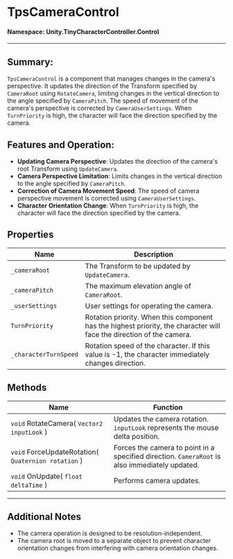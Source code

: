 ﻿# TpsCameraControl

#### **Namespace**: Unity.TinyCharacterController.Control
---

## Summary:
`TpsCameraControl` is a component that manages changes in the camera's perspective. It updates the direction of the Transform specified by `CameraRoot` using `RotateCamera`, limiting changes in the vertical direction to the angle specified by `CameraPitch`. The speed of movement of the camera's perspective is corrected by `CameraUserSettings`. When `TurnPriority` is high, the character will face the direction specified by the camera.

## Features and Operation:
- **Updating Camera Perspective**: Updates the direction of the camera's root Transform using `UpdateCamera`.
- **Camera Perspective Limitation**: Limits changes in the vertical direction to the angle specified by `CameraPitch`.
- **Correction of Camera Movement Speed**: The speed of camera perspective movement is corrected using `CameraUserSettings`.
- **Character Orientation Change**: When `TurnPriority` is high, the character will face the direction specified by the camera.

## Properties
| Name | Description |
|------------------|------|
| `_cameraRoot` | The Transform to be updated by `UpdateCamera`. |
| `_cameraPitch` | The maximum elevation angle of `CameraRoot`. |
| `_userSettings` | User settings for operating the camera. |
| `TurnPriority` | Rotation priority. When this component has the highest priority, the character will face the direction of the camera. |
| `_characterTurnSpeed` | Rotation speed of the character. If this value is -1, the character immediately changes direction. |

## Methods
| Name | Function |
|------------------|------|
| ``void`` RotateCamera( ``Vector2 inputLook`` ) | Updates the camera rotation. `inputLook` represents the mouse delta position. |
| ``void`` ForceUpdateRotation( ``Quaternion rotation`` ) | Forces the camera to point in a specified direction. `CameraRoot` is also immediately updated. |
| ``void`` OnUpdate( ``float deltaTime`` ) | Performs camera updates. |

---
## Additional Notes
- The camera operation is designed to be resolution-independent.
- The camera root is moved to a separate object to prevent character orientation changes from interfering with camera orientation changes.